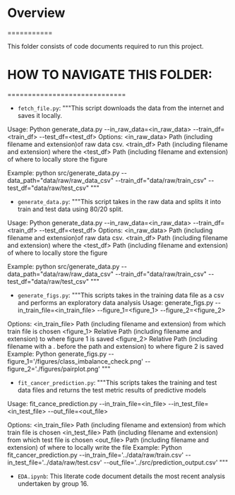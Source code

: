# Overview
===========

This folder consists of code documents required to run this project. 


# HOW TO NAVIGATE THIS FOLDER:
=============================

* `fetch_file.py`: """This script downloads the data from the internet and saves it locally. 

Usage: Python generate_data.py --in_raw_data=<in_raw_data>  --train_df=<train_df> --test_df=<test_df>
Options:
<in_raw_data>           Path (including filename and extension)of raw data csv.
<train_df>              Path (including filename and extension) where the
<test_df>               Path (including filename and extension) of where to locally store the figure

Example:
    python src/generate_data.py --data_path="data/raw/raw_data_csv" --train_df="data/raw/train_csv" --test_df="data/raw/test_csv"
"""


* `generate_data.py`: """This script takes in the raw data and splits it into train and test data using 80/20 split.

Usage: Python generate_data.py --in_raw_data=<in_raw_data>  --train_df=<train_df> --test_df=<test_df>
Options:
<in_raw_data>           Path (including filename and extension)of raw data csv.
<train_df>              Path (including filename and extension) where the
<test_df>               Path (including filename and extension) of where to locally store the figure

Example:
    python src/generate_data.py --data_path="data/raw/raw_data_csv" --train_df="data/raw/train_csv" --test_df="data/raw/test_csv"
"""


* `generate_figs.py`: """This scripts takes in the training data file as a csv and performs an exploratory data analysis
Usage: generate_figs.py --in_train_file=<in_train_file> --figure_1=<figure_1>  --figure_2=<figure_2> 
 
Options:
<in_train_file>     Path (including filename and extension) from which train file is chosen
<figure_1>          Relative Path (including filename and extension) to where figure 1 is saved
<figure_2>          Relative Path (including filename with a . before the path and extension) to where figure 2 is saved
Example: Python generate_figs.py  --figure_1='/figures/class_imbalance_check.png'  --figure_2='./figures/pairplot.png'
"""


* `fit_cancer_prediction.py`: """This scripts takes the training and test data files and returns the test metric results of predictive models

Usage: fit_cance_prediction.py --in_train_file=<in_file> --in_test_file=<in_test_file>  --out_file=<out_file> 
 
Options:
<in_train_file>     Path (including filename and extension) from which train file is chosen
<in_test_file>      Path (including filename and extension) from which test file is chosen
<out_file>          Path (including filename and extension) of where to locally write the file
Example: Python fit_cancer_prediction.py --in_train_file='../data/raw/train.csv' --in_test_file='../data/raw/test.csv'
         --out_file='../src/prediction_output.csv'
"""



* `EDA.ipynb`: This literate code document details the most recent analysis undertaken by group 16. 


